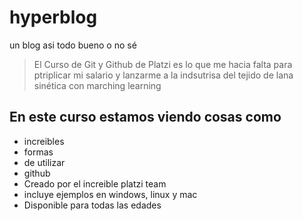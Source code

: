 # hyperblog
un blog asi todo bueno o no sé
>El Curso de Git y Github de Platzi es lo que me hacia falta para ptriplicar mi salario y lanzarme a la indsutrisa del tejido de lana sinética con marching learning

## En este curso estamos viendo cosas como 
* increibles
* formas
* de utilizar
* github
* Creado por el increible platzi team 
* incluye ejemplos en windows, linux y mac
* Disponible para todas las edades